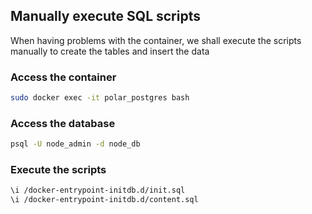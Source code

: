 ## Manually execute SQL scripts

When having problems with the container, we shall execute the scripts manually to create the tables and insert the data

### Access the container
```bash
sudo docker exec -it polar_postgres bash
```

### Access the database
```bash
psql -U node_admin -d node_db
```

### Execute the scripts
```bash
\i /docker-entrypoint-initdb.d/init.sql
\i /docker-entrypoint-initdb.d/content.sql
```